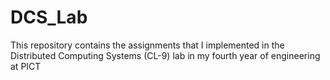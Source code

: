 # DCS_Lab
This repository contains the assignments that I implemented in the Distributed Computing Systems (CL-9) lab in my fourth year of engineering at PICT
